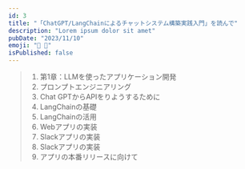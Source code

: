 ```yaml
---
id: 3
title: "「ChatGPT/LangChainによるチャットシステム構築実践入門」を読んで"
description: "Lorem ipsum dolor sit amet"
pubDate: "2023/11/10"
emoji: "🦜 🔗"
isPublished: false
---
```


> 1. 第1章：LLMを使ったアプリケーション開発
> 2. プロンプトエンジニアリング
> 3. Chat GPTからAPIをりようするために
> 4. LangChainの基礎
> 5. LangChainの活用
> 6. Webアプリの実装
> 7. Slackアプリの実装
> 8. Slackアプリの実装
> 9. アプリの本番リリースに向けて
